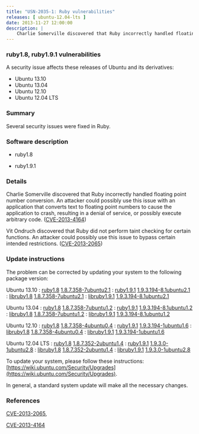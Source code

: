 ```yaml
---
title: "USN-2035-1: Ruby vulnerabilities"
releases: [ ubuntu-12.04-lts ]
date: 2013-11-27 12:00:00
description: |
    Charlie Somerville discovered that Ruby incorrectly handled floating point number conversion. An attacker could possibly use this issue with an application that converts text to floating point numbers to cause the application to crash, resulting in a denial of service, or possibly execute arbitrary code. ([CVE-2013-4164](http://people.ubuntu.com/~ubuntu-security/cve/CVE-2013-4164))
--- 
```

 
### ruby1.8, ruby1.9.1 vulnerabilities

A security issue affects these releases of Ubuntu and its derivatives:

* Ubuntu 13.10
* Ubuntu 13.04
* Ubuntu 12.10
* Ubuntu 12.04 LTS

### Summary

Several security issues were fixed in Ruby. 

### Software description

* ruby1.8 

* ruby1.9.1 

### Details

Charlie Somerville discovered that Ruby incorrectly handled floating point number conversion. An attacker could possibly use this issue with an application that converts text to floating point numbers to cause the application to crash, resulting in a denial of service, or possibly execute arbitrary code. ([CVE-2013-4164](http://people.ubuntu.com/~ubuntu-security/cve/CVE-2013-4164))

Vit Ondruch discovered that Ruby did not perform taint checking for certain functions. An attacker could possibly use this issue to bypass certain intended restrictions. ([CVE-2013-2065](http://people.ubuntu.com/~ubuntu-security/cve/CVE-2013-2065)) 

### Update instructions

The problem can be corrected by updating your system to the following package version:

Ubuntu 13.10
 : [ruby1.8](https://launchpad.net/ubuntu/+source/ruby1.8) <span> [1.8.7.358-7ubuntu2.1](https://launchpad.net/ubuntu/+source/ruby1.8/1.8.7.358-7ubuntu2.1) </span> 
 : [ruby1.9.1](https://launchpad.net/ubuntu/+source/ruby1.9.1) <span> [1.9.3.194-8.1ubuntu2.1](https://launchpad.net/ubuntu/+source/ruby1.9.1/1.9.3.194-8.1ubuntu2.1) </span> 
 : [libruby1.8](https://launchpad.net/ubuntu/+source/ruby1.8) <span> [1.8.7.358-7ubuntu2.1](https://launchpad.net/ubuntu/+source/ruby1.8/1.8.7.358-7ubuntu2.1) </span> 
 : [libruby1.9.1](https://launchpad.net/ubuntu/+source/ruby1.9.1) <span> [1.9.3.194-8.1ubuntu2.1](https://launchpad.net/ubuntu/+source/ruby1.9.1/1.9.3.194-8.1ubuntu2.1) </span> 

Ubuntu 13.04
 : [ruby1.8](https://launchpad.net/ubuntu/+source/ruby1.8) <span> [1.8.7.358-7ubuntu1.2](https://launchpad.net/ubuntu/+source/ruby1.8/1.8.7.358-7ubuntu1.2) </span> 
 : [ruby1.9.1](https://launchpad.net/ubuntu/+source/ruby1.9.1) <span> [1.9.3.194-8.1ubuntu1.2](https://launchpad.net/ubuntu/+source/ruby1.9.1/1.9.3.194-8.1ubuntu1.2) </span> 
 : [libruby1.8](https://launchpad.net/ubuntu/+source/ruby1.8) <span> [1.8.7.358-7ubuntu1.2](https://launchpad.net/ubuntu/+source/ruby1.8/1.8.7.358-7ubuntu1.2) </span> 
 : [libruby1.9.1](https://launchpad.net/ubuntu/+source/ruby1.9.1) <span> [1.9.3.194-8.1ubuntu1.2](https://launchpad.net/ubuntu/+source/ruby1.9.1/1.9.3.194-8.1ubuntu1.2) </span> 

Ubuntu 12.10
 : [ruby1.8](https://launchpad.net/ubuntu/+source/ruby1.8) <span> [1.8.7.358-4ubuntu0.4](https://launchpad.net/ubuntu/+source/ruby1.8/1.8.7.358-4ubuntu0.4) </span> 
 : [ruby1.9.1](https://launchpad.net/ubuntu/+source/ruby1.9.1) <span> [1.9.3.194-1ubuntu1.6](https://launchpad.net/ubuntu/+source/ruby1.9.1/1.9.3.194-1ubuntu1.6) </span> 
 : [libruby1.8](https://launchpad.net/ubuntu/+source/ruby1.8) <span> [1.8.7.358-4ubuntu0.4](https://launchpad.net/ubuntu/+source/ruby1.8/1.8.7.358-4ubuntu0.4) </span> 
 : [libruby1.9.1](https://launchpad.net/ubuntu/+source/ruby1.9.1) <span> [1.9.3.194-1ubuntu1.6](https://launchpad.net/ubuntu/+source/ruby1.9.1/1.9.3.194-1ubuntu1.6) </span> 

Ubuntu 12.04 LTS
 : [ruby1.8](https://launchpad.net/ubuntu/+source/ruby1.8) <span> [1.8.7.352-2ubuntu1.4](https://launchpad.net/ubuntu/+source/ruby1.8/1.8.7.352-2ubuntu1.4) </span> 
 : [ruby1.9.1](https://launchpad.net/ubuntu/+source/ruby1.9.1) <span> [1.9.3.0-1ubuntu2.8](https://launchpad.net/ubuntu/+source/ruby1.9.1/1.9.3.0-1ubuntu2.8) </span> 
 : [libruby1.8](https://launchpad.net/ubuntu/+source/ruby1.8) <span> [1.8.7.352-2ubuntu1.4](https://launchpad.net/ubuntu/+source/ruby1.8/1.8.7.352-2ubuntu1.4) </span> 
 : [libruby1.9.1](https://launchpad.net/ubuntu/+source/ruby1.9.1) <span> [1.9.3.0-1ubuntu2.8](https://launchpad.net/ubuntu/+source/ruby1.9.1/1.9.3.0-1ubuntu2.8) </span> 

To update your system, please follow these instructions: [https://wiki.ubuntu.com/Security/Upgrades](https://wiki.ubuntu.com/Security/Upgrades).

In general, a standard system update will make all the necessary changes. 

### References

 [CVE-2013-2065](http://people.ubuntu.com/~ubuntu-security/cve/CVE-2013-2065), 

 [CVE-2013-4164](http://people.ubuntu.com/~ubuntu-security/cve/CVE-2013-4164)
 
